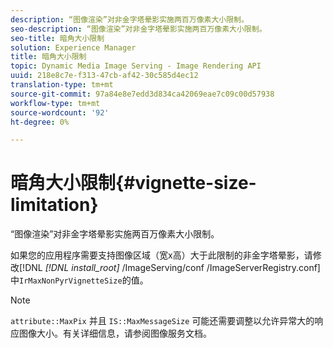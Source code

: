 ```yaml
---
description: “图像渲染”对非金字塔晕影实施两百万像素大小限制。
seo-description: “图像渲染”对非金字塔晕影实施两百万像素大小限制。
seo-title: 暗角大小限制
solution: Experience Manager
title: 暗角大小限制
topic: Dynamic Media Image Serving - Image Rendering API
uuid: 218e8c7e-f313-47cb-af42-30c585d4ec12
translation-type: tm+mt
source-git-commit: 97a84e8e7edd3d834ca42069eae7c09c00d57938
workflow-type: tm+mt
source-wordcount: '92'
ht-degree: 0%

---
```



# 暗角大小限制{#vignette-size-limitation}

“图像渲染”对非金字塔晕影实施两百万像素大小限制。

如果您的应用程序需要支持图像区域（宽x高）大于此限制的非金字塔晕影，请修改[!DNL *[!DNL install_root]* /ImageServing/conf /ImageServerRegistry.conf]中`IrMaxNonPyrVignetteSize`的值。

>[!NOTE]
>
>`attribute::MaxPix` 并且 `IS::MaxMessageSize` 可能还需要调整以允许异常大的响应图像大小。有关详细信息，请参阅图像服务文档。

